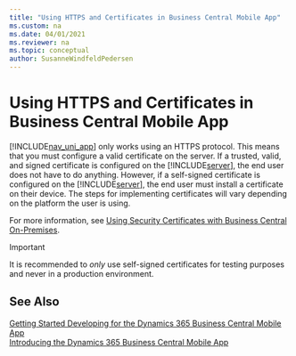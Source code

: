 ```yaml
---
title: "Using HTTPS and Certificates in Business Central Mobile App"
ms.custom: na
ms.date: 04/01/2021
ms.reviewer: na
ms.topic: conceptual
author: SusanneWindfeldPedersen
---
```

# Using HTTPS and Certificates in Business Central Mobile App
[!INCLUDE[nav_uni_app](includes/nav_uni_app_md.md)] only works using an HTTPS protocol. This means that you must configure a valid certificate on the server. If a trusted, valid, and signed certificate is configured on the [!INCLUDE[server](includes/server.md)], the end user does not have to do anything. However, if a self-signed certificate is configured on the [!INCLUDE[server](includes/server.md)], the end user must install a certificate on their device. The steps for implementing certificates will vary depending on the platform the user is using.  
  
For more information, see [Using Security Certificates with Business Central On-Premises](../deployment/implement-security-certificates-production-environment.md).  
  
> [!IMPORTANT]  
> It is recommended to *only* use self-signed certificates for testing purposes and never in a production environment.  
  
## See Also  
 [Getting Started Developing for the Dynamics 365 Business Central Mobile App](devenv-getting-started-developing-business-central-mobile-app.md)  
  [Introducing the Dynamics 365 Business Central Mobile App](devenv-Introducing-business-central-Mobile-App.md)   
